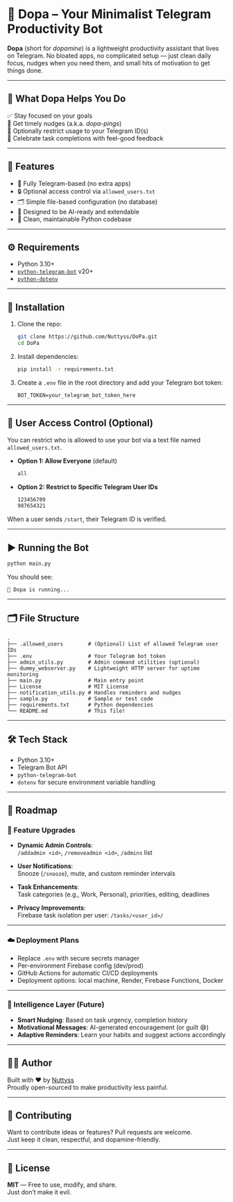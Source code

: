 # 🚀 Dopa – Your Minimalist Telegram Productivity Bot

**Dopa** (short for *dopamine*) is a lightweight productivity assistant that lives on Telegram. No bloated apps, no complicated setup — just clean daily focus, nudges when you need them, and small hits of motivation to get things done.

---

## 🎯 What Dopa Helps You Do

✅ Stay focused on your goals  
🔔 Get timely nudges (a.k.a. *dopa-pings*)  
🔐 Optionally restrict usage to your Telegram ID(s)  
🎉 Celebrate task completions with feel-good feedback

---

## 🧠 Features

- 📱 Fully Telegram-based (no extra apps)
- 🔒 Optional access control via `allowed_users.txt`
- 🗂 Simple file-based configuration (no database)
- 🧠 Designed to be AI-ready and extendable
- 🧼 Clean, maintainable Python codebase

---

## ⚙️ Requirements

- Python 3.10+
- [`python-telegram-bot`](https://github.com/python-telegram-bot/python-telegram-bot) v20+
- [`python-dotenv`](https://pypi.org/project/python-dotenv/)

---

## 🔧 Installation

1. Clone the repo:
   ```bash
   git clone https://github.com/Nuttyss/DoPa.git
   cd DoPa
   ```

2. Install dependencies:
   ```bash
   pip install -r requirements.txt
   ```

3. Create a `.env` file in the root directory and add your Telegram bot token:
   ```env
   BOT_TOKEN=your_telegram_bot_token_here
   ```

---

## 👥 User Access Control (Optional)

You can restrict who is allowed to use your bot via a text file named `allowed_users.txt`.

- **Option 1: Allow Everyone** (default)  
  ```txt
  all
  ```

- **Option 2: Restrict to Specific Telegram User IDs**  
  ```txt
  123456789
  987654321
  ```

When a user sends `/start`, their Telegram ID is verified.

---

## ▶️ Running the Bot

```bash
python main.py
```

You should see:
```
🤖 Dopa is running...
```

---

## 🗂 File Structure

```
.
├── .allowed_users        # (Optional) List of allowed Telegram user IDs
├── .env                  # Your Telegram bot token
├── admin_utils.py        # Admin command utilities (optional)
├── dummy_webserver.py    # Lightweight HTTP server for uptime monitoring
├── main.py               # Main entry point
├── License               # MIT License
├── notification_utils.py # Handles reminders and nudges
├── sample.py             # Sample or test code
├── requirements.txt      # Python dependencies
└── README.md             # This file!
```

---

## 🛠 Tech Stack

- Python 3.10+
- Telegram Bot API
- `python-telegram-bot`
- `dotenv` for secure environment variable handling

---

## 🔮 Roadmap

### 🔧 Feature Upgrades

- **Dynamic Admin Controls**:  
  `/addadmin <id>`, `/removeadmin <id>`, `/admins` list

- **User Notifications**:  
  Snooze (`/snooze`), mute, and custom reminder intervals

- **Task Enhancements**:  
  Task categories (e.g., Work, Personal), priorities, editing, deadlines

- **Privacy Improvements**:  
  Firebase task isolation per user: `/tasks/<user_id>/`

---

### ☁️ Deployment Plans

- Replace `.env` with secure secrets manager  
- Per-environment Firebase config (dev/prod)  
- GitHub Actions for automatic CI/CD deployments  
- Deployment options: local machine, Render, Firebase Functions, Docker

---

### 🧠 Intelligence Layer (Future)

- **Smart Nudging**: Based on task urgency, completion history  
- **Motivational Messages**: AI-generated encouragement (or guilt 😅)  
- **Adaptive Reminders**: Learn your habits and suggest actions accordingly

---

## 👨‍💻 Author

Built with ❤️ by [Nuttyss](https://github.com/Nuttyss)  
Proudly open-sourced to make productivity less painful.

---

## 🤝 Contributing

Want to contribute ideas or features? Pull requests are welcome.  
Just keep it clean, respectful, and dopamine-friendly.

---

## 📜 License

**MIT** — Free to use, modify, and share.  
Just don’t make it evil.
